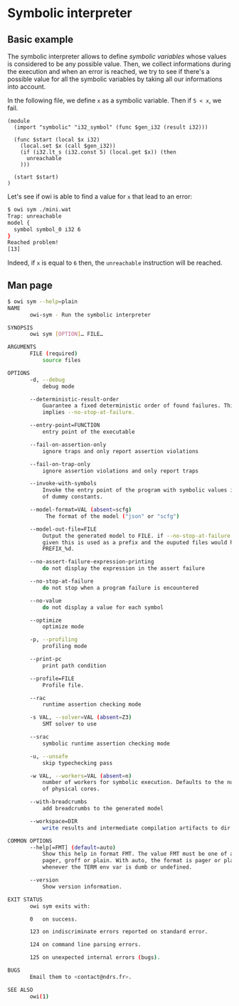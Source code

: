 # Symbolic interpreter

## Basic example

The symbolic interpreter allows to define *symbolic variables* whose values is considered to be any possible value. Then, we collect informations during the execution and when an error is reached, we try to see if there's a possible value for all the symbolic variables by taking all our informations into account.

In the following file, we define `x` as a symbolic variable. Then if `5 < x`, we fail.

<!-- $MDX file=mini.wat -->
```wat
(module
  (import "symbolic" "i32_symbol" (func $gen_i32 (result i32)))

  (func $start (local $x i32)
    (local.set $x (call $gen_i32))
    (if (i32.lt_s (i32.const 5) (local.get $x)) (then
      unreachable
    )))

  (start $start)
)
```

Let's see if owi is able to find a value for `x` that lead to an error:

```sh
$ owi sym ./mini.wat
Trap: unreachable
model {
  symbol symbol_0 i32 6
}
Reached problem!
[13]
```

Indeed, if `x` is equal to `6` then, the `unreachable` instruction will be reached.

## Man page

```sh
$ owi sym --help=plain
NAME
       owi-sym - Run the symbolic interpreter

SYNOPSIS
       owi sym [OPTION]… FILE…

ARGUMENTS
       FILE (required)
           source files

OPTIONS
       -d, --debug
           debug mode

       --deterministic-result-order
           Guarantee a fixed deterministic order of found failures. This
           implies --no-stop-at-failure.

       --entry-point=FUNCTION
           entry point of the executable

       --fail-on-assertion-only
           ignore traps and only report assertion violations

       --fail-on-trap-only
           ignore assertion violations and only report traps

       --invoke-with-symbols
           Invoke the entry point of the program with symbolic values instead
           of dummy constants.

       --model-format=VAL (absent=scfg)
            The format of the model ("json" or "scfg")

       --model-out-file=FILE
           Output the generated model to FILE. if --no-stop-at-failure is
           given this is used as a prefix and the ouputed files would have
           PREFIX_%d.

       --no-assert-failure-expression-printing
           do not display the expression in the assert failure

       --no-stop-at-failure
           do not stop when a program failure is encountered

       --no-value
           do not display a value for each symbol

       --optimize
           optimize mode

       -p, --profiling
           profiling mode

       --print-pc
           print path condition

       --profile=FILE
           Profile file.

       --rac
           runtime assertion checking mode

       -s VAL, --solver=VAL (absent=Z3)
           SMT solver to use

       --srac
           symbolic runtime assertion checking mode

       -u, --unsafe
           skip typechecking pass

       -w VAL, --workers=VAL (absent=n)
           number of workers for symbolic execution. Defaults to the number
           of physical cores.

       --with-breadcrumbs
           add breadcrumbs to the generated model

       --workspace=DIR
           write results and intermediate compilation artifacts to dir

COMMON OPTIONS
       --help[=FMT] (default=auto)
           Show this help in format FMT. The value FMT must be one of auto,
           pager, groff or plain. With auto, the format is pager or plain
           whenever the TERM env var is dumb or undefined.

       --version
           Show version information.

EXIT STATUS
       owi sym exits with:

       0   on success.

       123 on indiscriminate errors reported on standard error.

       124 on command line parsing errors.

       125 on unexpected internal errors (bugs).

BUGS
       Email them to <contact@ndrs.fr>.

SEE ALSO
       owi(1)

```
